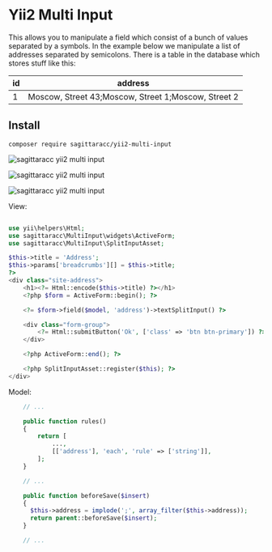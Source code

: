 # Yii2 Multi Input

This allows you to manipulate a field which consist of a bunch of values separated by a symbols.
In the example below we manipulate a list of addresses separated by semicolons.
There is a table in the database which stores stuff like this:

| id | address                                             |
|----|-----------------------------------------------------|
| 1  | Moscow, Street 43;Moscow, Street 1;Moscow, Street 2 |

## Install
```
composer require sagittaracc/yii2-multi-input
```

![sagittaracc yii2 multi input](https://i.ibb.co/JtPRLzS/yii2-multi-input-01.png)

![sagittaracc yii2 multi input](https://i.ibb.co/pfNyPzL/yii2-multi-input-02.png)

![sagittaracc yii2 multi input](https://i.ibb.co/5Rg2MCg/yii2-multi-input-03.png)

View:

```php

use yii\helpers\Html;
use sagittaracc\MultiInput\widgets\ActiveForm;
use sagittaracc\MultiInput\SplitInputAsset;

$this->title = 'Address';
$this->params['breadcrumbs'][] = $this->title;
?>
<div class="site-address">
    <h1><?= Html::encode($this->title) ?></h1>
    <?php $form = ActiveForm::begin(); ?>

    <?= $form->field($model, 'address')->textSplitInput() ?>

    <div class="form-group">
        <?= Html::submitButton('Ok', ['class' => 'btn btn-primary']) ?>
    </div>

    <?php ActiveForm::end(); ?>

    <?php SplitInputAsset::register($this); ?>
</div>

```

Model:

```php
    // ...

    public function rules()
    {
        return [
            ...,
            [['address'], 'each', 'rule' => ['string']],
        ];
    }

    // ...

    public function beforeSave($insert)
    {
      $this->address = implode(';', array_filter($this->address));
      return parent::beforeSave($insert);
    }

    // ...
```
